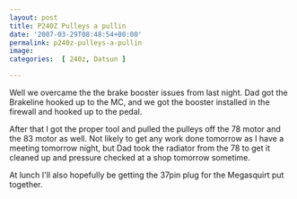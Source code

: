```yaml
---
layout: post
title: P240Z Pulleys a pullin
date: '2007-03-29T08:48:54+00:00'
permalink: p240z-pulleys-a-pullin
image: 
categories:  [ 240z, Datsun ]

---
```


Well we overcame the the brake booster issues from last night. Dad got the Brakeline hooked up to the MC, and we got the booster installed in the firewall and hooked up to the pedal.

After that I got the proper tool and pulled the pulleys off the 78 motor and the 83 motor as well. Not likely to get any work done tomorrow as I have a meeting tomorrow night, but Dad took the radiator from the 78 to get it cleaned up and pressure checked at a shop tomorrow sometime.

At lunch I'll also hopefully be getting the 37pin plug for the Megasquirt put together.

